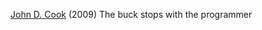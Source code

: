 
[John D. Cook](https://www.johndcook.com/blog/2009/03/19/the-buck-stops-with-the-programmer/)
(2009) The buck stops with the programmer
